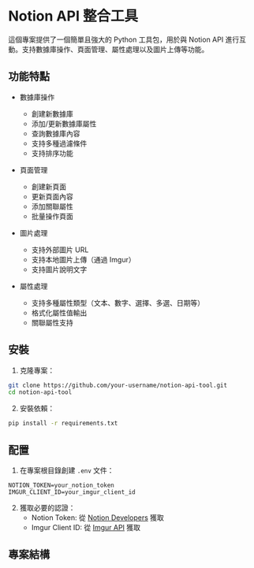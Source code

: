 # Notion API 整合工具

這個專案提供了一個簡單且強大的 Python 工具包，用於與 Notion API 進行互動。支持數據庫操作、頁面管理、屬性處理以及圖片上傳等功能。

## 功能特點

- 數據庫操作
  - 創建新數據庫
  - 添加/更新數據庫屬性
  - 查詢數據庫內容
  - 支持多種過濾條件
  - 支持排序功能

- 頁面管理
  - 創建新頁面
  - 更新頁面內容
  - 添加關聯屬性
  - 批量操作頁面

- 圖片處理
  - 支持外部圖片 URL
  - 支持本地圖片上傳（通過 Imgur）
  - 支持圖片說明文字

- 屬性處理
  - 支持多種屬性類型（文本、數字、選擇、多選、日期等）
  - 格式化屬性值輸出
  - 關聯屬性支持

## 安裝

1. 克隆專案：
```bash
git clone https://github.com/your-username/notion-api-tool.git
cd notion-api-tool
```

2. 安裝依賴：
```bash
pip install -r requirements.txt
```

## 配置

1. 在專案根目錄創建 `.env` 文件：
```env
NOTION_TOKEN=your_notion_token
IMGUR_CLIENT_ID=your_imgur_client_id
```

2. 獲取必要的認證：
   - Notion Token: 從 [Notion Developers](https://developers.notion.com/) 獲取
   - Imgur Client ID: 從 [Imgur API](https://api.imgur.com/oauth2/addclient) 獲取

## 專案結構 